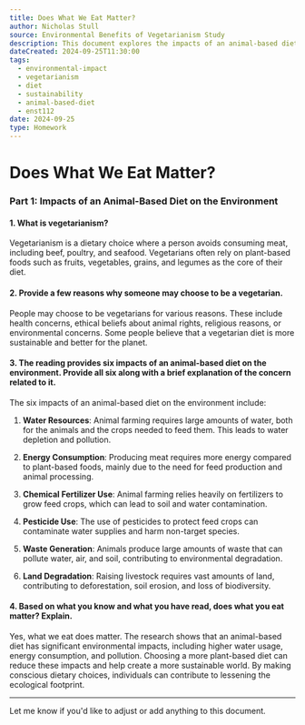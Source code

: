 ```yaml
---
title: Does What We Eat Matter?
author: Nicholas Stull
source: Environmental Benefits of Vegetarianism Study
description: This document explores the impacts of an animal-based diet on the environment and vegetarianism.
dateCreated: 2024-09-25T11:30:00
tags:
  - environmental-impact
  - vegetarianism
  - diet
  - sustainability
  - animal-based-diet
  - enst112
date: 2024-09-25
type: Homework
---
```


# Does What We Eat Matter?

### Part 1: Impacts of an Animal-Based Diet on the Environment

#### 1. What is vegetarianism?

Vegetarianism is a dietary choice where a person avoids consuming meat, including beef, poultry, and seafood. Vegetarians often rely on plant-based foods such as fruits, vegetables, grains, and legumes as the core of their diet.

#### 2. Provide a few reasons why someone may choose to be a vegetarian.

People may choose to be vegetarians for various reasons. These include health concerns, ethical beliefs about animal rights, religious reasons, or environmental concerns. Some people believe that a vegetarian diet is more sustainable and better for the planet.

#### 3. The reading provides six impacts of an animal-based diet on the environment. Provide all six along with a brief explanation of the concern related to it.

The six impacts of an animal-based diet on the environment include:

1. **Water Resources**: Animal farming requires large amounts of water, both for the animals and the crops needed to feed them. This leads to water depletion and pollution.
   
2. **Energy Consumption**: Producing meat requires more energy compared to plant-based foods, mainly due to the need for feed production and animal processing.
   
3. **Chemical Fertilizer Use**: Animal farming relies heavily on fertilizers to grow feed crops, which can lead to soil and water contamination.
   
4. **Pesticide Use**: The use of pesticides to protect feed crops can contaminate water supplies and harm non-target species.
   
5. **Waste Generation**: Animals produce large amounts of waste that can pollute water, air, and soil, contributing to environmental degradation.
   
6. **Land Degradation**: Raising livestock requires vast amounts of land, contributing to deforestation, soil erosion, and loss of biodiversity.

#### 4. Based on what you know and what you have read, does what you eat matter? Explain.

Yes, what we eat does matter. The research shows that an animal-based diet has significant environmental impacts, including higher water usage, energy consumption, and pollution. Choosing a more plant-based diet can reduce these impacts and help create a more sustainable world. By making conscious dietary choices, individuals can contribute to lessening the ecological footprint.

---

Let me know if you'd like to adjust or add anything to this document.
